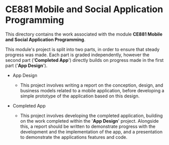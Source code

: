 # CE881 Mobile and Social Application Programming

This directory contains the work associated with the module **CE881 Mobile and Social Application Programming**.

This module's project is split into two parts, in order to ensure that steady progress was made. Each part is graded independently, however the second part ('**Completed App**') directly builds on progress made in the first part ('**App Design**').

- App Design

  - This project involves writing a report on the conception, design, and business models related to a mobile application, before developing a simple prototype of the application based on this design.

- Completed App

  - This project involves developing the completed application, building on the work completed within the '**App Design**' project. Alongside this, a report should be written to demonstrate progress with the development and the implementation of the app, and a presentation to demonstrate the applications features and code.
  